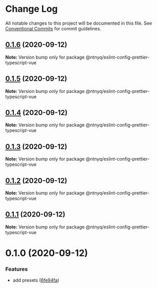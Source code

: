 # Change Log

All notable changes to this project will be documented in this file.
See [Conventional Commits](https://conventionalcommits.org) for commit guidelines.

## [0.1.6](https://github.com/ntnyq/configs/compare/@ntnyq/eslint-config-prettier-typescript-vue@0.1.5...@ntnyq/eslint-config-prettier-typescript-vue@0.1.6) (2020-09-12)

**Note:** Version bump only for package @ntnyq/eslint-config-prettier-typescript-vue





## [0.1.5](https://github.com/ntnyq/configs/compare/@ntnyq/eslint-config-prettier-typescript-vue@0.1.4...@ntnyq/eslint-config-prettier-typescript-vue@0.1.5) (2020-09-12)

**Note:** Version bump only for package @ntnyq/eslint-config-prettier-typescript-vue





## [0.1.4](https://github.com/ntnyq/configs/compare/@ntnyq/eslint-config-prettier-typescript-vue@0.1.3...@ntnyq/eslint-config-prettier-typescript-vue@0.1.4) (2020-09-12)

**Note:** Version bump only for package @ntnyq/eslint-config-prettier-typescript-vue





## [0.1.3](https://github.com/ntnyq/configs/compare/@ntnyq/eslint-config-prettier-typescript-vue@0.1.2...@ntnyq/eslint-config-prettier-typescript-vue@0.1.3) (2020-09-12)

**Note:** Version bump only for package @ntnyq/eslint-config-prettier-typescript-vue

## [0.1.2](https://github.com/ntnyq/configs/compare/@ntnyq/eslint-config-prettier-typescript-vue@0.1.1...@ntnyq/eslint-config-prettier-typescript-vue@0.1.2) (2020-09-12)

**Note:** Version bump only for package @ntnyq/eslint-config-prettier-typescript-vue

## [0.1.1](https://github.com/ntnyq/configs/compare/@ntnyq/eslint-config-prettier-typescript-vue@0.1.0...@ntnyq/eslint-config-prettier-typescript-vue@0.1.1) (2020-09-12)

**Note:** Version bump only for package @ntnyq/eslint-config-prettier-typescript-vue

# 0.1.0 (2020-09-12)

### Features

- add presets ([6fe94fa](https://github.com/ntnyq/configs/commit/6fe94fae4ed9d80b18833c9e5a3f51f710ebda43))
